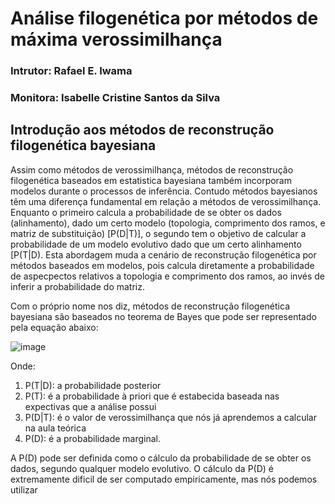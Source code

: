 # Análise filogenética por métodos de máxima verossimilhança
### Intrutor: Rafael E. Iwama
### Monitora: Isabelle Cristine Santos da Silva



## Introdução aos métodos de reconstrução filogenética bayesiana

Assim como métodos de verossimilhança, métodos de reconstrução filogenética baseados em estatistica bayesiana também incorporam modelos durante o processos de inferência. Contudo métodos bayesianos têm uma diferença fundamental em relação a métodos de verossimilhança. Enquanto o primeiro calcula a probabilidade de se obter os dados (alinhamento), dado um certo modelo (topologia, comprimento dos ramos, e matriz de substituição) [P(D|T)], o segundo tem o objetivo de calcular a probabilidade de um modelo evolutivo dado que um certo alinhamento [P(T|D). Esta abordagem muda a cenário de reconstrução filogenética por métodos baseados em modelos, pois calcula diretamente a probabilidade de aspecpectos relativos a topologia e comprimento dos ramos, ao invés de inferir a probabilidade do matriz.

Com o próprio nome nos diz, métodos de reconstrução filogenética bayesiana são baseados no teorema de Bayes que pode ser representado pela equação abaixo:

![image](https://github.com/user-attachments/assets/20d7dbe5-4b13-4f86-baa3-ae0c1aba8f8f)

Onde:
1. P(T|D): a probabilidade posterior
2. P(T): é a probabilidade à priori que é estabecida baseada nas expectivas que a análise possui
3. P(D|T): é o valor de verossimilhança que nós já aprendemos a calcular na aula teórica
4. P(D): é a probabilidade marginal.

A P(D) pode ser definida como o cálculo da probabilidade de se obter os dados, segundo qualquer modelo evolutivo. O cálculo da P(D) é extremamente dificil de ser computado empiricamente, mas nós podemos utilizar 


